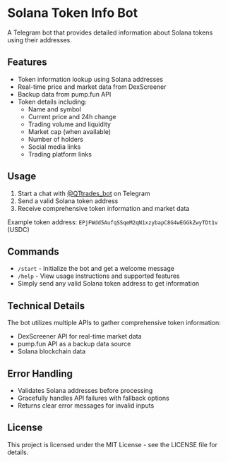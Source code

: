 # Solana Token Info Bot

A Telegram bot that provides detailed information about Solana tokens using their addresses.

## Features

- Token information lookup using Solana addresses
- Real-time price and market data from DexScreener
- Backup data from pump.fun API
- Token details including:
  - Name and symbol
  - Current price and 24h change
  - Trading volume and liquidity
  - Market cap (when available)
  - Number of holders
  - Social media links
  - Trading platform links

## Usage

1. Start a chat with [@QTtrades_bot](https://t.me/QTtrades_bot) on Telegram
2. Send a valid Solana token address
3. Receive comprehensive token information and market data

Example token address:
`EPjFWdd5AufqSSqeM2qN1xzybapC8G4wEGGkZwyTDt1v` (USDC)

## Commands

- `/start` - Initialize the bot and get a welcome message
- `/help` - View usage instructions and supported features
- Simply send any valid Solana token address to get information

## Technical Details

The bot utilizes multiple APIs to gather comprehensive token information:

- DexScreener API for real-time market data
- pump.fun API as a backup data source
- Solana blockchain data

## Error Handling

- Validates Solana addresses before processing
- Gracefully handles API failures with fallback options
- Returns clear error messages for invalid inputs

## License

This project is licensed under the MIT License - see the LICENSE file for details.

